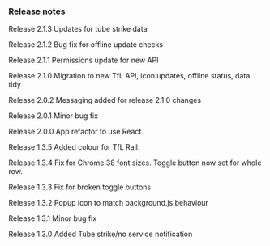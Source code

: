 ### Release notes

Release 2.1.3 Updates for tube strike data

Release 2.1.2 Bug fix for offline update checks

Release 2.1.1 Permissions update for new API

Release 2.1.0 Migration to new TfL API, icon updates, offline status, data tidy

Release 2.0.2 Messaging added for release 2.1.0 changes

Release 2.0.1 Minor bug fix

Release 2.0.0 App refactor to use React.

Release 1.3.5 Added colour for TfL Rail.

Release 1.3.4 Fix for Chrome 38 font sizes. Toggle button now set for whole row.

Release 1.3.3 Fix for broken toggle buttons

Release 1.3.2 Popup icon to match background.js behaviour

Release 1.3.1 Minor bug fix

Release 1.3.0 Added Tube strike/no service notification
